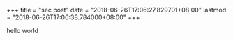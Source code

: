 +++
title = "sec post"
date = "2018-06-26T17:06:27.829701+08:00"
lastmod = "2018-06-26T17:06:38.784000+08:00"
+++

hello world
